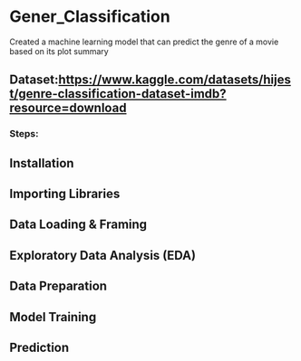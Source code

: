 # Gener_Classification
Created a machine learning model that can predict the genre of a movie based on its plot summary 
## Dataset:https://www.kaggle.com/datasets/hijest/genre-classification-dataset-imdb?resource=download ##
### Steps:
## Installation ##
## Importing Libraries
## Data Loading & Framing
## Exploratory Data Analysis (EDA)
## Data Preparation
## Model Training
## Prediction
